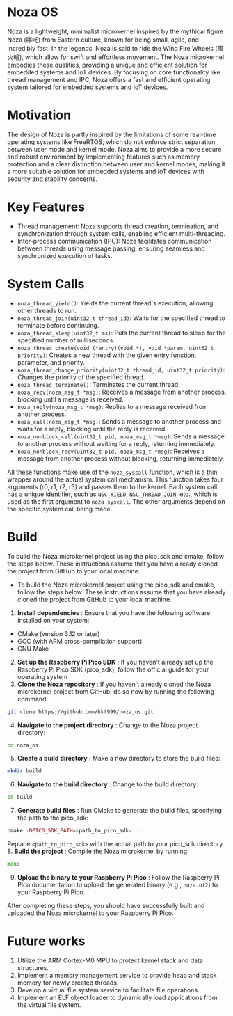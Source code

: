 # Noza OS
Noza is a lightweight, minimalist microkernel inspired by the mythical figure Noza (哪吒) from Eastern culture, known for being small, agile, and incredibly fast. In the legends, Noza is said to ride the Wind Fire Wheels (風火輪), which allow for swift and effortless movement. The Noza microkernel embodies these qualities, providing a unique and efficient solution for embedded systems and IoT devices. By focusing on core functionality like thread management and IPC, Noza offers a fast and efficient operating system tailored for embedded systems and IoT devices.

# Motivation
The design of Noza is partly inspired by the limitations of some real-time operating systems like FreeRTOS, which do not enforce strict separation between user mode and kernel mode. Noza aims to provide a more secure and robust environment by implementing features such as memory protection and a clear distinction between user and kernel modes, making it a more suitable solution for embedded systems and IoT devices with security and stability concerns.

# Key Features
* Thread management: Noza supports thread creation, termination, and synchronization through system calls, enabling efficient multi-threading.
* Inter-process communication (IPC): Noza facilitates communication between threads using message passing, ensuring seamless and synchronized execution of tasks.

# System Calls
* `noza_thread_yield()`: Yields the current thread's execution, allowing other threads to run. 
* `noza_thread_join(uint32_t thread_id)`: Waits for the specified thread to terminate before continuing. 
* `noza_thread_sleep(uint32_t ms)`: Puts the current thread to sleep for the specified number of milliseconds. 
* `noza_thread_create(void (*entry)(void *), void *param, uint32_t priority)`: Creates a new thread with the given entry function, parameter, and priority. 
* `noza_thread_change_priority(uint32_t thread_id, uint32_t priority)`: Changes the priority of the specified thread. 
* `noza_thread_terminate()`: Terminates the current thread. 
* `noza_recv(noza_msg_t *msg)`: Receives a message from another process, blocking until a message is received. 
* `noza_reply(noza_msg_t *msg)`: Replies to a message received from another process. 
* `noza_call(noza_msg_t *msg)`: Sends a message to another process and waits for a reply, blocking until the reply is received. 
* `noza_nonblock_call(uint32_t pid, noza_msg_t *msg)`: Sends a message to another process without waiting for a reply, returning immediately. 
* `noza_nonblock_recv(uint32_t pid, noza_msg_t *msg)`: Receives a message from another process without blocking, returning immediately.

All these functions make use of the `noza_syscall` function, which is a thin wrapper around the actual system call mechanism. This function takes four arguments (r0, r1, r2, r3) and passes them to the kernel. Each system call has a unique identifier, such as `NSC_YIELD`, `NSC_THREAD_JOIN`, etc., which is used as the first argument to `noza_syscall`. The other arguments depend on the specific system call being made.

# Build
To build the Noza microkernel project using the pico_sdk and cmake, follow the steps below. These instructions assume that you have already cloned the project from GitHub to your local machine.
- To build the Noza microkernel project using the pico_sdk and cmake, follow the steps below. These instructions assume that you have already cloned the project from GitHub to your local machine. 
1. **Install dependencies** : Ensure that you have the following software installed on your system:
- CMake (version 3.12 or later)
- GCC (with ARM cross-compilation support)
- GNU Make
2. **Set up the Raspberry Pi Pico SDK** : If you haven't already set up the Raspberry Pi Pico SDK (pico_sdk), follow the official guide for your operating system
3. **Clone the Noza repository** : If you haven't already cloned the Noza microkernel project from GitHub, do so now by running the following command:
```bash
git clone https://github.com/hkt999/noza_os.git
``` 
4. **Navigate to the project directory** : Change to the Noza project directory:

```bash
cd noza_os
``` 
5. **Create a build directory** : Make a new directory to store the build files:

```bash
mkdir build
``` 
6. **Navigate to the build directory** : Change to the build directory:

```bash
cd build
``` 
7. **Generate build files** : Run CMake to generate the build files, specifying the path to the pico_sdk:

```php
cmake -DPICO_SDK_PATH=<path_to_pico_sdk> ..
```

Replace `<path_to_pico_sdk>` with the actual path to your pico_sdk directory. 
8. **Build the project** : Compile the Noza microkernel by running:

```go
make
``` 
9. **Upload the binary to your Raspberry Pi Pico** : Follow the Raspberry Pi Pico documentation to upload the generated binary (e.g., `noza.uf2`) to your Raspberry Pi Pico.

After completing these steps, you should have successfully built and uploaded the Noza microkernel to your Raspberry Pi Pico.

# Future works
1. Utilize the ARM Cortex-M0 MPU to protect kernel stack and data structures.
2. Implement a memory management service to provide heap and stack memory for newly created threads.
3. Develop a virtual file system service to facilitate file operations.
4. Implement an ELF object loader to dynamically load applications from the virtual file system.


